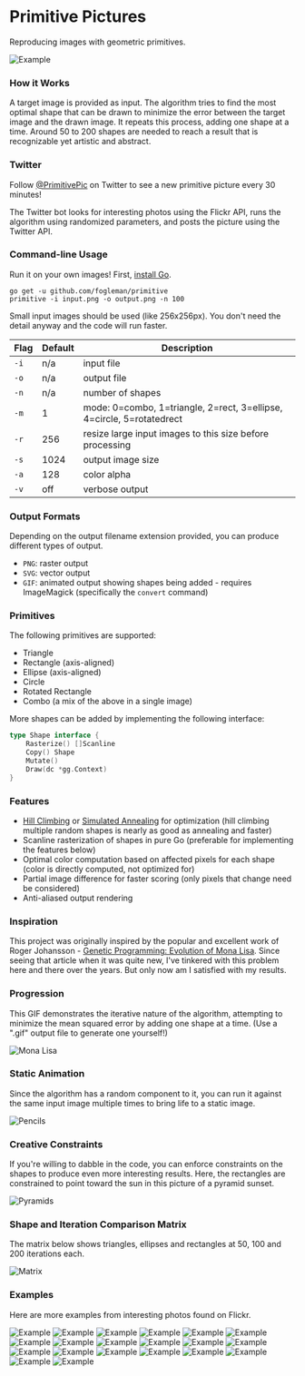 # Primitive Pictures

Reproducing images with geometric primitives.

![Example](https://www.michaelfogleman.com/static/primitive/examples/16550611738.200.128.4.5.png)

### How it Works

A target image is provided as input. The algorithm tries to find the most optimal shape that can be drawn to minimize the error between the target image and the drawn image. It repeats this process, adding one shape at a time. Around 50 to 200 shapes are needed to reach a result that is recognizable yet artistic and abstract.

### Twitter

Follow [@PrimitivePic](https://twitter.com/PrimitivePic) on Twitter to see a new primitive picture every 30 minutes!

The Twitter bot looks for interesting photos using the Flickr API, runs the algorithm using randomized parameters, and
posts the picture using the Twitter API.

### Command-line Usage

Run it on your own images! First, [install Go](https://golang.org/doc/install).

    go get -u github.com/fogleman/primitive
    primitive -i input.png -o output.png -n 100

Small input images should be used (like 256x256px). You don't need the detail anyway and the code will run faster.

| Flag | Default | Description |
| --- | --- | --- |
| `-i` | n/a | input file |
| `-o` | n/a | output file |
| `-n` | n/a | number of shapes |
| `-m` | 1 | mode: 0=combo, 1=triangle, 2=rect, 3=ellipse, 4=circle, 5=rotatedrect |
| `-r` | 256 | resize large input images to this size before processing |
| `-s` | 1024 | output image size |
| `-a` | 128 | color alpha |
| `-v` | off | verbose output |

### Output Formats

Depending on the output filename extension provided, you can produce different types of output.

- `PNG`: raster output
- `SVG`: vector output
- `GIF`: animated output showing shapes being added - requires ImageMagick (specifically the `convert` command)

### Primitives

The following primitives are supported:

- Triangle
- Rectangle (axis-aligned)
- Ellipse (axis-aligned)
- Circle
- Rotated Rectangle
- Combo (a mix of the above in a single image)

More shapes can be added by implementing the following interface:

```go
type Shape interface {
	Rasterize() []Scanline
	Copy() Shape
	Mutate()
	Draw(dc *gg.Context)
}
```

### Features

- [Hill Climbing](https://en.wikipedia.org/wiki/Hill_climbing) or [Simulated Annealing](https://en.wikipedia.org/wiki/Simulated_annealing) for optimization (hill climbing multiple random shapes is nearly as good as annealing and faster)
- Scanline rasterization of shapes in pure Go (preferable for implementing the features below)
- Optimal color computation based on affected pixels for each shape (color is directly computed, not optimized for)
- Partial image difference for faster scoring (only pixels that change need be considered)
- Anti-aliased output rendering

### Inspiration

This project was originally inspired by the popular and excellent work of Roger Johansson - [Genetic Programming: Evolution of Mona Lisa](https://rogeralsing.com/2008/12/07/genetic-programming-evolution-of-mona-lisa/). Since seeing that article when it was quite new, I've tinkered with this problem here and there over the years. But only now am I satisfied with my results.

### Progression

This GIF demonstrates the iterative nature of the algorithm, attempting to minimize the mean squared error by adding one shape at a time. (Use a ".gif" output file to generate one yourself!)

![Mona Lisa](https://www.michaelfogleman.com/static/primitive/examples/monalisa.gif)

### Static Animation

Since the algorithm has a random component to it, you can run it against the same input image multiple times to bring life to a static image.

![Pencils](https://www.michaelfogleman.com/static/primitive/examples/pencils.gif)

### Creative Constraints

If you're willing to dabble in the code, you can enforce constraints on the shapes to produce even more interesting results. Here, the rectangles are constrained to point toward the sun in this picture of a pyramid sunset.

![Pyramids](https://www.michaelfogleman.com/static/primitive/examples/pyramids.png)

### Shape and Iteration Comparison Matrix

The matrix below shows triangles, ellipses and rectangles at 50, 100 and 200 iterations each.

![Matrix](http://i.imgur.com/H5NYpL4.png)

### Examples

Here are more examples from interesting photos found on Flickr.

![Example](https://www.michaelfogleman.com/static/primitive/examples/29167683201.png)
![Example](https://www.michaelfogleman.com/static/primitive/examples/26574286221.200.128.4.1.png)
![Example](https://www.michaelfogleman.com/static/primitive/examples/15011768709.200.128.4.1.png)
![Example](https://www.michaelfogleman.com/static/primitive/examples/27540729075.200.128.4.1.png)
![Example](https://www.michaelfogleman.com/static/primitive/examples/28896874003.png)
![Example](https://www.michaelfogleman.com/static/primitive/examples/20414282102.png)
![Example](https://www.michaelfogleman.com/static/primitive/examples/15199237095.200.128.4.1.png)
![Example](https://www.michaelfogleman.com/static/primitive/examples/11707819764.200.128.4.1.png)
![Example](https://www.michaelfogleman.com/static/primitive/examples/18270231645.200.128.4.3.png)
![Example](https://www.michaelfogleman.com/static/primitive/examples/15705764893.png)
![Example](https://www.michaelfogleman.com/static/primitive/examples/25213252889.png)
![Example](https://www.michaelfogleman.com/static/primitive/examples/15015411870.200.128.4.3.png)
![Example](https://www.michaelfogleman.com/static/primitive/examples/25766500104.png)
![Example](https://www.michaelfogleman.com/static/primitive/examples/27471731151.50.128.4.1.png)
![Example](https://www.michaelfogleman.com/static/primitive/examples/11720700033.200.128.4.3.png)
![Example](https://www.michaelfogleman.com/static/primitive/examples/18782606664.png)
![Example](https://www.michaelfogleman.com/static/primitive/examples/21374478713.png)
![Example](https://www.michaelfogleman.com/static/primitive/examples/15196426112.200.128.4.5.png)
![Example](https://www.michaelfogleman.com/static/primitive/examples/24696847962.png)
![Example](https://www.michaelfogleman.com/static/primitive/examples/18276676312.100.128.4.1.png)
